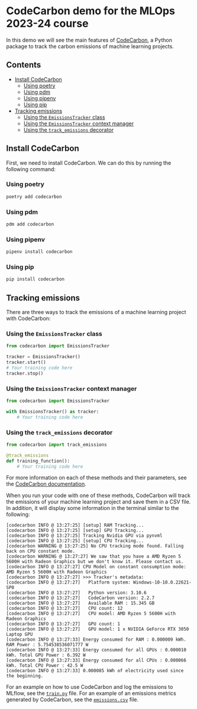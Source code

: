 # CodeCarbon demo for the MLOps 2023-24 course <!-- omit in toc -->
In this demo we will see the main features of [CodeCarbon](https://mlco2.github.io/codecarbon/index.html), a Python
package to track the carbon emissions of machine learning projects.

## Contents <!-- omit in toc -->
- [Install CodeCarbon](#install-codecarbon)
  - [Using poetry](#using-poetry)
  - [Using pdm](#using-pdm)
  - [Using pipenv](#using-pipenv)
  - [Using pip](#using-pip)
- [Tracking emissions](#tracking-emissions)
  - [Using the `EmissionsTracker` class](#using-the-emissionstracker-class)
  - [Using the `EmissionsTracker` context manager](#using-the-emissionstracker-context-manager)
  - [Using the `track_emissions` decorator](#using-the-track_emissions-decorator)


## Install CodeCarbon
First, we need to install CodeCarbon. We can do this by running the following command:

### Using poetry
```bash
poetry add codecarbon
```

### Using pdm
```bash
pdm add codecarbon
```

### Using pipenv
```bash
pipenv install codecarbon
```

### Using pip
```bash
pip install codecarbon
```

## Tracking emissions
There are three ways to track the emissions of a machine learning project with CodeCarbon:

### Using the `EmissionsTracker` class
```python
from codecarbon import EmissionsTracker

tracker = EmissionsTracker()
tracker.start()
# Your training code here
tracker.stop()
```

### Using the `EmissionsTracker` context manager
```python
from codecarbon import EmissionsTracker

with EmissionsTracker() as tracker:
    # Your training code here
```

### Using the `track_emissions` decorator
```python
from codecarbon import track_emissions

@track_emissions
def training_function():
    # Your training code here
```

For more information on each of these methods and their parameters, see the [CodeCarbon documentation](https://mlco2.github.io/codecarbon/usage.html).

When you run your code with one of these methods, CodeCarbon will track the emissions of your machine learning project and save them in a CSV file. In addition, it will display some information in the terminal similar to the following:
```
[codecarbon INFO @ 13:27:25] [setup] RAM Tracking...
[codecarbon INFO @ 13:27:25] [setup] GPU Tracking...
[codecarbon INFO @ 13:27:25] Tracking Nvidia GPU via pynvml
[codecarbon INFO @ 13:27:25] [setup] CPU Tracking...
[codecarbon WARNING @ 13:27:25] No CPU tracking mode found. Falling back on CPU constant mode.
[codecarbon WARNING @ 13:27:27] We saw that you have a AMD Ryzen 5 5600H with Radeon Graphics but we don't know it. Please contact us.
[codecarbon INFO @ 13:27:27] CPU Model on constant consumption mode: AMD Ryzen 5 5600H with Radeon Graphics
[codecarbon INFO @ 13:27:27] >>> Tracker's metadata:
[codecarbon INFO @ 13:27:27]   Platform system: Windows-10-10.0.22621-SP0
[codecarbon INFO @ 13:27:27]   Python version: 3.10.6
[codecarbon INFO @ 13:27:27]   CodeCarbon version: 2.2.7
[codecarbon INFO @ 13:27:27]   Available RAM : 15.345 GB
[codecarbon INFO @ 13:27:27]   CPU count: 12
[codecarbon INFO @ 13:27:27]   CPU model: AMD Ryzen 5 5600H with Radeon Graphics
[codecarbon INFO @ 13:27:27]   GPU count: 1
[codecarbon INFO @ 13:27:27]   GPU model: 1 x NVIDIA GeForce RTX 3050 Laptop GPU
[codecarbon INFO @ 13:27:33] Energy consumed for RAM : 0.000009 kWh. RAM Power : 5.754538536071777 W
[codecarbon INFO @ 13:27:33] Energy consumed for all GPUs : 0.000010 kWh. Total GPU Power : 6.392 W
[codecarbon INFO @ 13:27:33] Energy consumed for all CPUs : 0.000066 kWh. Total CPU Power : 42.5 W
[codecarbon INFO @ 13:27:33] 0.000085 kWh of electricity used since the beginning.
```

For an example on how to use CodeCarbon and log the emissions to MLflow, see the [`train.py`](../src/train.py) file. For
an example of an emissions metrics generated by CodeCarbon, see the [`emissions.csv`](../metrics/emissions.csv) file.
